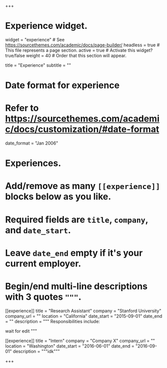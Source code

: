 +++
# Experience widget.
widget = "experience"  # See https://sourcethemes.com/academic/docs/page-builder/
headless = true  # This file represents a page section.
active = true  # Activate this widget? true/false
weight = 40  # Order that this section will appear.

title = "Experience"
subtitle = ""

# Date format for experience
#   Refer to https://sourcethemes.com/academic/docs/customization/#date-format
date_format = "Jan 2006"

# Experiences.
#   Add/remove as many `[[experience]]` blocks below as you like.
#   Required fields are `title`, `company`, and `date_start`.
#   Leave `date_end` empty if it's your current employer.
#   Begin/end multi-line descriptions with 3 quotes `"""`.
[[experience]]
  title = "Research Assistant"
  company = "Stanford University"
  company_url = ""
  location = "California"
  date_start = "2015-09-01"
  date_end = ""
  description = """
  Responsibilities include:
  
  wait for edit
  """

[[experience]]
  title = "Intern"
  company = "Company X"
  company_url = ""
  location = "Washington"
  date_start = "2016-06-01"
  date_end = "2016-09-01"
  description = """idk"""

+++

